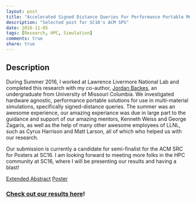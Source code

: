 ```yaml
---
layout: post
title: "Accelerated Signed Distance Queries For Performance Portable Multi-Material Simulations"
description: "Selected post for SC16's ACM SPS"
date: 2016-11-05
tags: [Research, HPC, Simulation]
comments: true
share: true
---
```



## Description

During Summer 2016, I worked at Lawrence Livermore National Lab and completed this research with my co-author, [Jordan Backes](http://sc16.supercomputing.org/presenter/?fn=jordan&ln=backes&uid=751073), an undergraduate from University of Missouri Columbia.  We investigated hardware agnostic, performance portable solutions for use in multi-material simulations,  specifically signed-distance queries.  The summer was an awesome experience, our amazing experiance was due in large part to the guidance and support of our amazing mentors, Kenneth Weiss and George Zagaris, as well as the help of many other awesome employees of LLNL, such as Cyrus Harrison and Matt Larson, all of which who helped us with our research.

Our submission is currently a candidate for semi-finalist for the ACM SRC for Posters at SC16.  I am looking forward to meeting more folks in the HPC community at SC16, where I will be presenting our results and having a blast!

[Extended Abstract](/files/sc16ExtendedAbstract.pdf)
[Poster](/files/PosterFinalSubmitThis)

### [Check out our results here](http://sc16.supercomputing.org/presentation/?id=spost141&sess=sess318)!



